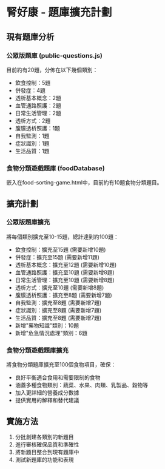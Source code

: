 # 腎好康 - 題庫擴充計劃

## 現有題庫分析

### 公眾版題庫 (public-questions.js)
目前約有20題，分佈在以下幾個類別：
- 飲食控制：5題
- 併發症：4題
- 透析基本概念：2題
- 血管通路照護：2題
- 日常生活管理：2題
- 透析方式：2題
- 腹膜透析照護：1題
- 自我監測：1題
- 症狀識別：1題
- 生活品質：1題

### 食物分類遊戲題庫 (foodDatabase)
嵌入在food-sorting-game.html中，目前約有10題食物分類題目。

## 擴充計劃

### 公眾版題庫擴充
將每個類別擴充至10-15題，總計達到約100題：
- 飲食控制：擴充至15題 (需要新增10題)
- 併發症：擴充至15題 (需要新增11題)
- 透析基本概念：擴充至12題 (需要新增10題)
- 血管通路照護：擴充至10題 (需要新增8題)
- 日常生活管理：擴充至10題 (需要新增8題)
- 透析方式：擴充至10題 (需要新增8題)
- 腹膜透析照護：擴充至8題 (需要新增7題)
- 自我監測：擴充至8題 (需要新增7題)
- 症狀識別：擴充至8題 (需要新增7題)
- 生活品質：擴充至8題 (需要新增7題)
- 新增"藥物知識"類別：10題
- 新增"危急情況處理"類別：6題

### 食物分類遊戲題庫擴充
將食物分類題庫擴充至100個食物項目，確保：
- 良好平衡適合食用和需要限制的食物
- 涵蓋多種食物類別：蔬菜、水果、肉類、乳製品、穀物等
- 加入更詳細的營養成分數據
- 提供實用的解釋和替代建議

## 實施方法
1. 分批創建各類別的新題目
2. 進行審核確保品質和準確性
3. 將新題目整合到現有題庫中
4. 測試新題庫的功能和表現 